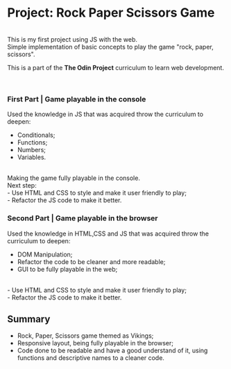 # Project: Rock Paper Scissors Game

<br>
This is my first project using JS with the web.
<br>
Simple implementation of basic concepts to play the game "rock, paper, scissors".
<br>

This is a part of the **The Odin Project** curriculum to learn web development.

<br>

### First Part | Game playable in the console

Used the knowledge in JS that was acquired throw the curriculum to deepen:
<br>
- Conditionals;<br>
- Functions;<br>
- Numbers;<br>
- Variables.
<br>
Making the game fully playable in the console.
<br>
Next step:
<br>
- Use HTML and CSS to style and make it user friendly to play;<br>
- Refactor the JS code to make it better.
<br>

### Second Part | Game playable in the browser

Used the knowledge in HTML,CSS and JS that was acquired throw the curriculum to deepen:
<br>
- DOM Manipulation;<br>
- Refactor the code to be cleaner and more readable;<br>
- GUI to be fully playable in the web;<br>
<br>
- Use HTML and CSS to style and make it user friendly to play;<br>
- Refactor the JS code to make it better.
<br>

## Summary

- Rock, Paper, Scissors game themed as Vikings;<br>
- Responsive layout, being fully playable in the browser;
- Code done to be readable and have a good understand of it, using functions and descriptive names to a cleaner code.
